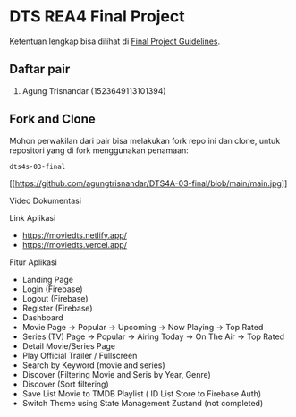 # DTS REA4 Final Project

Ketentuan lengkap bisa dilihat di [Final Project Guidelines](https://docs.google.com/document/d/122KyWNQ4xxU4aFwWbM4vIfH7LM4AH2CZEZa3YsEHjCk). 

## Daftar pair

1. Agung Trisnandar (1523649113101394)

## Fork and Clone

Mohon perwakilan dari pair bisa melakukan fork repo ini dan clone, untuk repositori yang di fork menggunakan penamaan:

`dts4s-03-final`

[[https://github.com/agungtrisnandar/DTS4A-03-final/blob/main/main.jpg]]

Video Dokumentasi


Link Aplikasi
- https://moviedts.netlify.app/
- https://moviedts.vercel.app/

Fitur Aplikasi
- Landing Page
- Login (Firebase)
- Logout (Firebase)
- Register (Firebase)
- Dashboard
- Movie Page -> Popular 
             -> Upcoming
             -> Now Playing
             -> Top Rated
- Series (TV) Page -> Popular
                   -> Airing Today
                   -> On The Air
                   -> Top Rated
- Detail Movie/Series Page 
- Play Official Trailer / Fullscreen
- Search by Keyword (movie and series)
- Discover (Filtering Movie and Seris by Year, Genre)
- Discover (Sort filtering)
- Save List Movie to TMDB Playlist ( ID List Store to Firebase Auth)
- Switch Theme using State Management Zustand (not completed)
